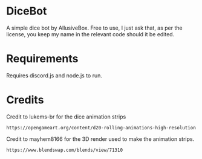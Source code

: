 # DiceBot

A simple dice bot by AllusiveBox. Free to use, I just ask that, as per the license, you keep my name in the relevant code should it be edited.

# Requirements
Requires discord.js and node.js to run.

# Credits

Credit to lukems-br for the dice animation strips
  
    https://opengameart.org/content/d20-rolling-animations-high-resolution

Credit to mayhem8166 for the 3D render used to make the animation strips.
  
    https://www.blendswap.com/blends/view/71310
